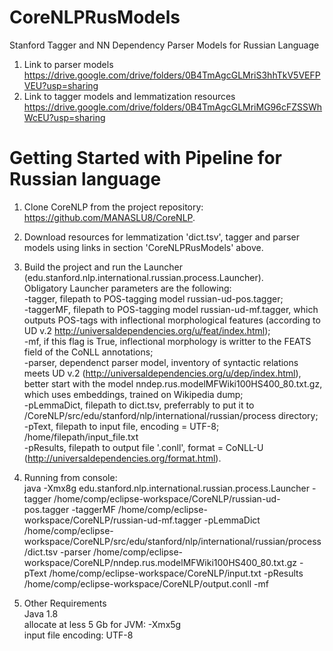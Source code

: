 # CoreNLPRusModels
Stanford Tagger and NN Dependency Parser Models for Russian Language

1. Link to parser models https://drive.google.com/drive/folders/0B4TmAgcGLMriS3hhTkV5VEFPVEU?usp=sharing  
2. Link to tagger models and lemmatization resources https://drive.google.com/drive/folders/0B4TmAgcGLMriMG96cFZSSWhWcEU?usp=sharing

# Getting Started with Pipeline for Russian language

1. Clone  CoreNLP from the project repository: https://github.com/MANASLU8/CoreNLP.   

2. Download resources for lemmatization 'dict.tsv', tagger and parser models using links in section 'CoreNLPRusModels' above.  

3. Build the project and run the Launcher  (edu.stanford.nlp.international.russian.process.Launcher).  
Obligatory Launcher parameters are the following:  
-tagger, filepath to POS-tagging model russian-ud-pos.tagger;  
-taggerMF, filepath to POS-tagging model  russian-ud-mf.tagger, which outputs POS-tags  with inflectional morphological features (according to UD v.2 http://universaldependencies.org/u/feat/index.html);  
-mf, if this flag is True, inflectional morphology is writter to the FEATS field of the CoNLL annotations;  
-parser, dependenct parser model, inventory of syntactic relations meets UD v.2 (http://universaldependencies.org/u/dep/index.html), better start with the model nndep.rus.modelMFWiki100HS400_80.txt.gz, which uses embeddings, trained on Wikipedia dump;  
-pLemmaDict, filepath to dict.tsv, preferrably to put it to /CoreNLP/src/edu/stanford/nlp/international/russian/process directory;  
-pText, filepath to input file, encoding = UTF-8; /home/filepath/input_file.txt  
-pResults, filepath to output file '.conll', format = CoNLL-U (http://universaldependencies.org/format.html).  

4. Running from console:  
java -Xmx8g edu.stanford.nlp.international.russian.process.Launcher -tagger /home/comp/eclipse-workspace/CoreNLP/russian-ud-pos.tagger -taggerMF /home/comp/eclipse-workspace/CoreNLP/russian-ud-mf.tagger -pLemmaDict /home/comp/eclipse-workspace/CoreNLP/src/edu/stanford/nlp/international/russian/process/dict.tsv -parser /home/comp/eclipse-workspace/CoreNLP/nndep.rus.modelMFWiki100HS400_80.txt.gz -pText /home/comp/eclipse-workspace/CoreNLP/input.txt -pResults /home/comp/eclipse-workspace/CoreNLP/output.conll -mf  

5. Other Requirements  
Java 1.8  
allocate at less  5 Gb for JVM:  -Xmx5g  
input file encoding: UTF-8  
